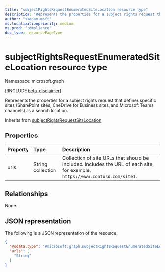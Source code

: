 ```yaml
---
title: "subjectRightsRequestEnumeratedSiteLocation resource type"
description: "Represents the properties for a subject rights request that defines specific sites (SharePoint sites, OneDrive for Business sites, and Microsoft Teams channels) as a search location."
author: "skadam-msft"
ms.localizationpriority: medium
ms.prod: "compliance"
doc_type: resourcePageType
---
```


# subjectRightsRequestEnumeratedSiteLocation resource type

Namespace: microsoft.graph

[!INCLUDE [beta-disclaimer](../../includes/beta-disclaimer.md)]

Represents the properties for a subject rights request that defines specific sites (SharePoint sites, OneDrive for Business sites, and Microsoft Teams channels) as a search location.

Inherits from [subjectRightsRequestSiteLocation](../resources/subjectrightsrequestsitelocation.md).

## Properties
|Property|Type|Description|
|:---|:---|:---|
|urls|String collection|Collection of site URLs that should be included. Includes the URL of each site, for example, `https://www.contoso.com/site1`.|

## Relationships
None.

## JSON representation
The following is a JSON representation of the resource.
<!-- {
  "blockType": "resource",
  "@odata.type": "microsoft.graph.subjectRightsRequestEnumeratedSiteLocation"
}
-->
``` json
{
  "@odata.type": "#microsoft.graph.subjectRightsRequestEnumeratedSiteLocation",
  "urls": [
    "String"
  ]
}
```

